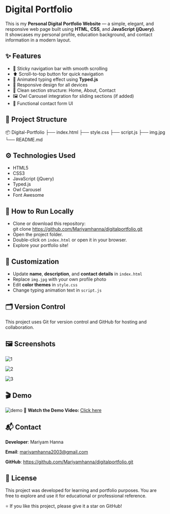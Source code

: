 # Digital Portfolio
This is my **Personal Digital Portfolio Website** — a simple, elegant, and responsive web page built using **HTML**, **CSS**, and **JavaScript (jQuery)**.  
It showcases my personal profile, education background, and contact information in a modern layout.


## ✨ Features
- 📌 Sticky navigation bar with smooth scrolling  
- ⬆️ Scroll-to-top button for quick navigation  
- 💬 Animated typing effect using **Typed.js**  
- 🧭 Responsive design for all devices  
- 🧠 Clean section structure: Home, About, Contact  
- 🖼️ Owl Carousel integration for sliding sections (if added)  
- 📧 Functional contact form UI  

##  📁 Project Structure

📦 Digital-Portfolio
├── index.html
├── style.css
├── script.js
├── img.jpg
└── README.md



## ⚙️ Technologies Used
- HTML5
- CSS3
- JavaScript (jQuery)
- Typed.js
- Owl Carousel
- Font Awesome


##  🚀 How to Run Locally
- Clone or download this repository:  
  git clone https://github.com/Mariyamhanna/digitalportfolio.git
- Open the project folder.
- Double-click on `index.html` or open it in your browser.
- Explore your portfolio site!

##  🧩 Customization
- Update **name**, **description**, and **contact details** in `index.html`
- Replace `img.jpg` with your own profile photo
- Edit **color themes** in `style.css`
- Change typing animation text in `script.js`

##  🗂 Version Control
This project uses Git for version control and GitHub for hosting and collaboration.


## 🖼 Screenshots
![1](https://github.com/user-attachments/assets/dbe7e9e9-7e79-4659-8699-77fc305181ae)

![2](https://github.com/user-attachments/assets/3c02c756-b9fb-4cf3-b53b-d6b715ad41fd)

![3](https://github.com/user-attachments/assets/b842e638-6f23-42be-8b30-7159129197d3)
##  🎬 Demo
![demo](https://img.icons8.com/ios-filled/50/000000/play-button-circled.png) 🔹 **Watch the Demo Video:** [Click here](https://youtu.be/FLmlytKVYLU)

##  📬 Contact
**Developer**: Mariyam Hanna

**Email**: mariyamhanna2003@gmail.com

**GitHub**: https://github.com/Mariyamhanna/digitalportfolio.git


##  📄 License
This project was developed for learning and portfolio purposes. You are free to explore and use it for educational or professional reference.

⭐ If you like this project, please give it a star on GitHub!

